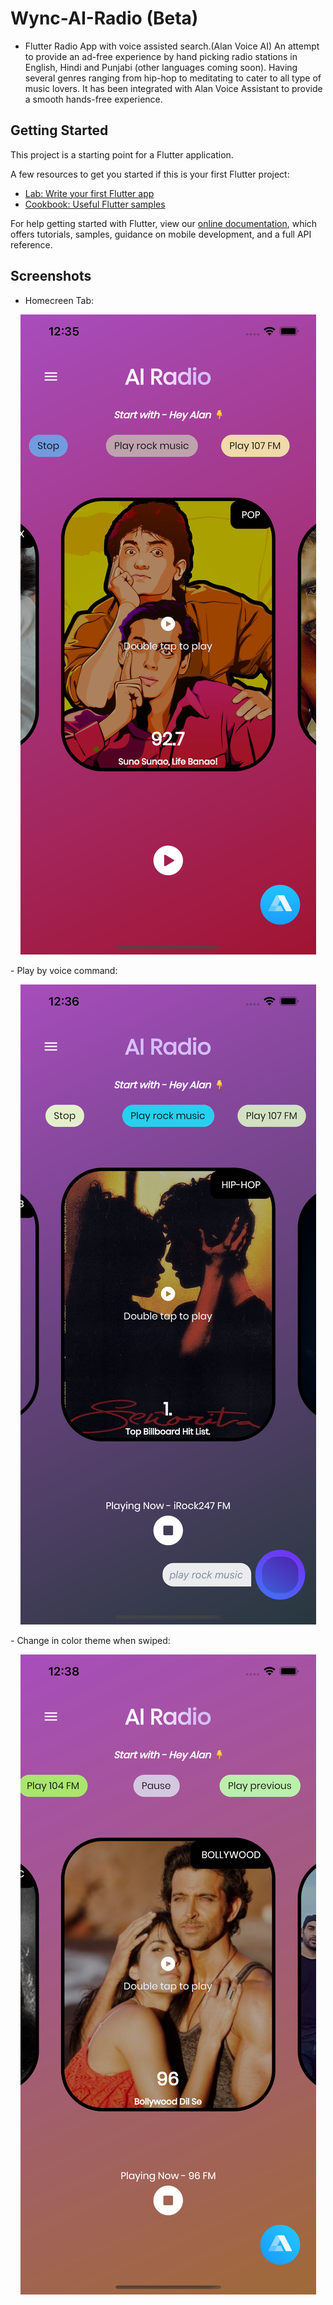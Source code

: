 # Wync-AI-Radio (Beta)

- Flutter Radio App with voice assisted search.(Alan Voice AI)
An attempt to provide an ad-free experience by hand picking radio stations in English, Hindi and Punjabi (other languages coming soon).
Having several genres ranging from hip-hop to meditating to cater to all type of music lovers.
It has been integrated with Alan Voice Assistant to provide a smooth hands-free experience.

## Getting Started

This project is a starting point for a Flutter application.

A few resources to get you started if this is your first Flutter project:

- [Lab: Write your first Flutter app](https://flutter.dev/docs/get-started/codelab)
- [Cookbook: Useful Flutter samples](https://flutter.dev/docs/cookbook)

For help getting started with Flutter, view our
[online documentation](https://flutter.dev/docs), which offers tutorials,
samples, guidance on mobile development, and a full API reference.

## Screenshots

- Homecreen Tab:
<p align="center">
  <img src="https://github.com/mps01/Wync-AI-Radio/blob/74f15f83597f790532796299da8378aa9b1a4eee/screenshots/homepage.png?raw=truer_tab.png?raw=true" alt="Homescreen Tab image"/>
</p>
- Play by voice command:
<p align="center">
  <img src="https://github.com/mps01/Wync-AI-Radio/blob/74f15f83597f790532796299da8378aa9b1a4eee/screenshots/voice_play.png?raw=true" alt="Voice Play image"/>
</p>
- Change in color theme when swiped:
<p align="center">
  <img src="https://github.com/mps01/Wync-AI-Radio/blob/74f15f83597f790532796299da8378aa9b1a4eee/screenshots/back_color_change.png?raw=true" alt="Color Theme image"/>
</p>
